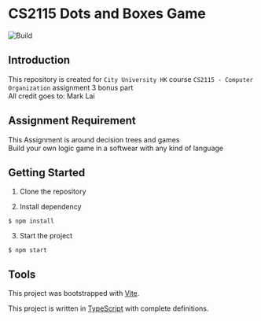 # CS2115 Dots and Boxes Game

![Build](https://github.com/marklai1998/cs2115-dots-and-boxes-game/actions/workflows/main.yml/badge.svg)

## Introduction
This repository is created for `City University HK` course `CS2115 - Computer Organization` assignment 3 bonus part <br />
All credit goes to: Mark Lai

## Assignment Requirement
This Assignment is around decision trees and games<br />
Build your own logic game in a softwear with any kind of language <br />

## Getting Started
1. Clone the repository

2. Install dependency
```
$ npm install
```
3. Start the project
```
$ npm start
```

## Tools
This project was bootstrapped with [Vite](https://vitejs.dev/).

This project is written in [TypeScript](https://www.typescriptlang.org/) with complete definitions.
